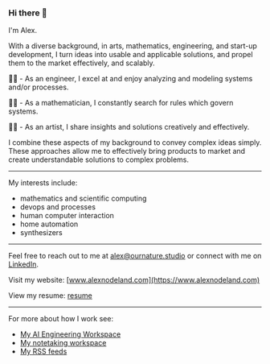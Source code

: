 ### Hi there 👋

I'm Alex.

With a diverse background, in arts, mathematics, engineering, and start-up development, I turn ideas into usable and applicable solutions, and propel them to the market effectively, and scalably.

👨‍💻 - As an engineer, I excel at and enjoy analyzing and modeling systems and/or processes. 

🧙‍♂️ - As a mathematician, I constantly search for rules which govern systems. 

👨‍🎨 - As an artist, I share insights and solutions creatively and effectively. 


I combine these aspects of my background to convey complex ideas simply. These approaches allow me to effectively bring products to market and create understandable solutions to complex problems.

---

My interests include:
- mathematics and scientific computing
- devops and processes
- human computer interaction
- home automation
- synthesizers

---

Feel free to reach out to me at [alex@ournature.studio](mailto:alex@ournature.studio) or connect with me on [LinkedIn](https://linkedin.com/in/alexnodeland).

Visit my website: [www.alexnodeland.com](https://www.alexnodeland.com)

View my resume: [resume](assets/resume.md)

---

For more about how I work see:

- [My AI Engineering Workspace](https://github.com/alexnodeland/ai-engineering-workspace)
- [My notetaking workspace](https://github.com/alexnodeland/obsidian-vault-template)
- [My RSS feeds](https://github.com/alexnodeland/rss)
